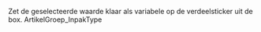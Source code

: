Zet de geselecteerde waarde klaar als variabele op de verdeelsticker uit de box. ArtikelGroep_InpakType